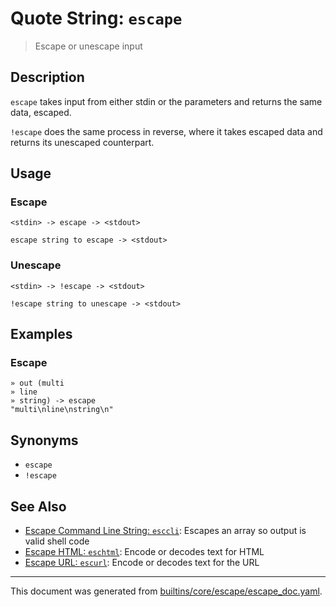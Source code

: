 # Quote String: `escape`

> Escape or unescape input

## Description

`escape` takes input from either stdin or the parameters and returns the same
data, escaped.

`!escape` does the same process in reverse, where it takes escaped data and
returns its unescaped counterpart.

## Usage

### Escape

```
<stdin> -> escape -> <stdout>

escape string to escape -> <stdout>
```

### Unescape

```
<stdin> -> !escape -> <stdout>

!escape string to unescape -> <stdout>
```

## Examples

### Escape

```
» out (multi
» line
» string) -> escape
"multi\nline\nstring\n" 
```

## Synonyms

* `escape`
* `!escape`


## See Also

* [Escape Command Line String: `esccli`](../commands/esccli.md):
  Escapes an array so output is valid shell code
* [Escape HTML: `eschtml`](../commands/eschtml.md):
  Encode or decodes text for HTML
* [Escape URL: `escurl`](../commands/escurl.md):
  Encode or decodes text for the URL

<hr/>

This document was generated from [builtins/core/escape/escape_doc.yaml](https://github.com/lmorg/murex/blob/master/builtins/core/escape/escape_doc.yaml).